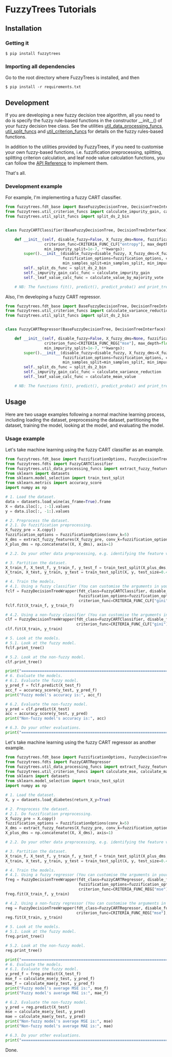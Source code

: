 # FuzzyTrees Tutorials

## Installation
###  Getting it
```shell
$ pip install fuzzytrees
```

###  Importing all dependencies
Go to the root directory where FuzzyTrees is installed, and then
```shell
$ pip install -r requirements.txt
```


## Development
If you are developing a new fuzzy decision tree algorithm, 
all you need to do is specify the fuzzy rule-based functions in the constructor \_\_init\_\_() of your fuzzy decision tree class. 
See the utilities [util_data_processing_funcs](./fuzzytrees/util_data_processing_funcs.py), [util_split_funcs](./fuzzytrees/util_split_funcs.py) and [util_criterion_funcs](./fuzzytrees/util_criterion_funcs.py) for details on the fuzzy rules-based functions.

In addition to the utilities provided by FuzzyTrees, if you need to customise your own fuzzy-based functions, 
i.e. fuzzification preprocessing, splitting, splitting criterion calculation, and leaf node value calculation functions, 
you can follow the [API Reference](./docs/index.html) to implement them.

That's all.

### Development example
For example, I'm implementing a fuzzy CART classifier.

```python
from fuzzytrees.fdt_base import BaseFuzzyDecisionTree, DecisionTreeInterface, CRITERIA_FUNC_CLF
from fuzzytrees.util_criterion_funcs import calculate_impurity_gain, calculate_value_by_majority_vote
from fuzzytrees.util_split_funcs import split_ds_2_bin


class FuzzyCARTClassifier(BaseFuzzyDecisionTree, DecisionTreeInterface):

    def __init__(self, disable_fuzzy=False, X_fuzzy_dms=None, fuzzification_options=None,
                 criterion_func=CRITERIA_FUNC_CLF["entropy"], max_depth=float("inf"), min_samples_split=2,
                 min_impurity_split=1e-7, **kwargs):
        super().__init__(disable_fuzzy=disable_fuzzy, X_fuzzy_dms=X_fuzzy_dms,
                         fuzzification_options=fuzzification_options, criterion_func=criterion_func, max_depth=max_depth,
                         min_samples_split=min_samples_split, min_impurity_split=min_impurity_split, **kwargs)
        self._split_ds_func = split_ds_2_bin
        self._impurity_gain_calc_func = calculate_impurity_gain
        self._leaf_value_calc_func = calculate_value_by_majority_vote

    # NB: The functions fit(), predict(), predict_proba() and print_tree() are already defined in the super class BaseFuzzyDecisionTree.
```

Also, I'm developing a fuzzy CART regressor.

```python
from fuzzytrees.fdt_base import BaseFuzzyDecisionTree, DecisionTreeInterface, CRITERIA_FUNC_REG
from fuzzytrees.util_criterion_funcs import calculate_variance_reduction, calculate_mean_value
from fuzzytrees.util_split_funcs import split_ds_2_bin


class FuzzyCARTRegressor(BaseFuzzyDecisionTree, DecisionTreeInterface):

    def __init__(self, disable_fuzzy=False, X_fuzzy_dms=None, fuzzification_options=None,
                 criterion_func=CRITERIA_FUNC_REG["mse"], max_depth=float("inf"), min_samples_split=2,
                 min_impurity_split=1e-7, **kwargs):
        super().__init__(disable_fuzzy=disable_fuzzy, X_fuzzy_dms=X_fuzzy_dms,
                         fuzzification_options=fuzzification_options, criterion_func=criterion_func, max_depth=max_depth,
                         min_samples_split=min_samples_split, min_impurity_split=min_impurity_split, **kwargs)
        self._split_ds_func = split_ds_2_bin
        self._impurity_gain_calc_func = calculate_variance_reduction
        self._leaf_value_calc_func = calculate_mean_value

    # NB: The functions fit(), predict(), predict_proba() and print_tree() are already defined in the super class BaseFuzzyDecisionTree.
```


## Usage
Here are two usage examples following a normal machine learning process, including loading the dataset, preprocessing the dataset, partitioning the dataset, training the model, looking at the model, and evaluating the model.

### Usage example
Let's take machine learning using the fuzzy CART classifier as an example.

```python
from fuzzytrees.fdt_base import FuzzificationOptions, FuzzyDecisionTreeWrapper, CRITERIA_FUNC_CLF
from fuzzytrees.fdts import FuzzyCARTClassifier
from fuzzytrees.util_data_processing_funcs import extract_fuzzy_features
from sklearn import datasets
from sklearn.model_selection import train_test_split
from sklearn.metrics import accuracy_score
import numpy as np

# 1. Load the dataset.
data = datasets.load_wine(as_frame=True).frame
X = data.iloc[:, :-1].values
y = data.iloc[:, -1:].values

# 2. Preprocess the dataset.
# 2.1. Do fuzzification preprocessing.
X_fuzzy_pre = X.copy()
fuzzification_options = FuzzificationOptions(conv_k=5)
X_dms = extract_fuzzy_features(X_fuzzy_pre, conv_k=fuzzification_options.conv_k)
X_plus_dms = np.concatenate((X, X_dms), axis=1)

# 2.2. Do your other data preprocessing, e.g. identifying the feature values and target values, processing the missing values, etc.

# 3. Partition the dataset.
X_train_f, X_test_f, y_train_f, y_test_f = train_test_split(X_plus_dms, y, test_size=0.4, random_state=22)
X_train, X_test, y_train, y_test = train_test_split(X, y, test_size=0.4, random_state=22)

# 4. Train the models.
# 4.1. Using a fuzzy classifier (You can customise the arguments in your constructor and their default values).
fclf = FuzzyDecisionTreeWrapper(fdt_class=FuzzyCARTClassifier, disable_fuzzy=False,
                                fuzzification_options=fuzzification_options,
                                criterion_func=CRITERIA_FUNC_CLF["gini"], max_depth=5)
fclf.fit(X_train_f, y_train_f)

# 4.2. Using a non-fuzzy classifier (You can customise the arguments in your constructor and their default values).
clf = FuzzyDecisionTreeWrapper(fdt_class=FuzzyCARTClassifier, disable_fuzzy=True,
                               criterion_func=CRITERIA_FUNC_CLF["gini"], max_depth=5)
clf.fit(X_train, y_train)

# 5. Look at the models.
# 5.1. Look at the fuzzy model.
fclf.print_tree()

# 5.2. Look at the non-fuzzy model.
clf.print_tree()

print("========================================================================================")
# 6. Evaluate the models.
# 6.1. Evaluate the fuzzy model.
y_pred_f = fclf.predict(X_test_f)
acc_f = accuracy_score(y_test, y_pred_f)
print("Fuzzy model's accuracy is:", acc_f)

# 6.2. Evaluate the non-fuzzy model.
y_pred = clf.predict(X_test)
acc = accuracy_score(y_test, y_pred)
print("Non-fuzzy model's accuracy is:", acc)

# 6.3. Do your other evaluations.
print("========================================================================================")
```

Let's take machine learning using the fuzzy CART regressor as another example.

```python
from fuzzytrees.fdt_base import FuzzificationOptions, FuzzyDecisionTreeWrapper, CRITERIA_FUNC_REG
from fuzzytrees.fdts import FuzzyCARTRegressor
from fuzzytrees.util_data_processing_funcs import extract_fuzzy_features
from fuzzytrees.util_criterion_funcs import calculate_mse, calculate_mae
from sklearn import datasets
from sklearn.model_selection import train_test_split
import numpy as np

# 1. Load the dataset.
X, y = datasets.load_diabetes(return_X_y=True)

# 2. Preprocess the dataset.
# 2.1. Do fuzzification preprocessing.
X_fuzzy_pre = X.copy()
fuzzification_options = FuzzificationOptions(conv_k=5)
X_dms = extract_fuzzy_features(X_fuzzy_pre, conv_k=fuzzification_options.conv_k)
X_plus_dms = np.concatenate((X, X_dms), axis=1)

# 2.2. Do your other data preprocessing, e.g. identifying the feature values and target values, processing the missing values, etc.

# 3. Partition the dataset.
X_train_f, X_test_f, y_train_f, y_test_f = train_test_split(X_plus_dms, y, test_size=0.4, random_state=22)
X_train, X_test, y_train, y_test = train_test_split(X, y, test_size=0.4, random_state=22)

# 4. Train the models.
# 4.1. Using a fuzzy regressor (You can customise the arguments in your constructor and their default values).
freg = FuzzyDecisionTreeWrapper(fdt_class=FuzzyCARTRegressor, disable_fuzzy=False,
                                fuzzification_options=fuzzification_options,
                                criterion_func=CRITERIA_FUNC_REG["mse"], max_depth=5)
freg.fit(X_train_f, y_train)

# 4.2. Using a non-fuzzy regressor (You can customise the arguments in your constructor and their default values).
reg = FuzzyDecisionTreeWrapper(fdt_class=FuzzyCARTRegressor, disable_fuzzy=True,
                               criterion_func=CRITERIA_FUNC_REG["mse"], max_depth=5)
reg.fit(X_train, y_train)

# 5. Look at the models.
# 5.1. Look at the fuzzy model.
freg.print_tree()

# 5.2. Look at the non-fuzzy model.
reg.print_tree()

print("========================================================================================")
# 6. Evaluate the models.
# 6.1. Evaluate the fuzzy model.
y_pred_f = freg.predict(X_test_f)
mse_f = calculate_mse(y_test, y_pred_f)
mae_f = calculate_mae(y_test, y_pred_f)
print("Fuzzy model's average MSE is:", mse_f)
print("Fuzzy model's average MAE is:", mae_f)

# 6.2. Evaluate the non-fuzzy model.
y_pred = reg.predict(X_test)
mse = calculate_mse(y_test, y_pred)
mae = calculate_mae(y_test, y_pred)
print("Non-fuzzy model's average MSE is:", mse)
print("Non-fuzzy model's average MAE is:", mae)

# 6.3. Do your other evaluations.
print("========================================================================================")
```
Done.